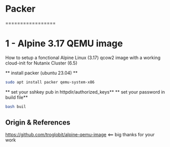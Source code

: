 # Packer
=================

1 - Alpine 3.17 QEMU image
=================
How to setup a fonctional Alpine Linux (3.17) qcow2 image with a working cloud-init for Nutanix Cluster (6.5)

** install packer (ubuntu 23.04) **
```bash
sudo apt install packer qemu-system-x86
```

** set your sshkey pub in httpdir/authorized_keys**
** set your password in build file**

```bash
bash buil
```


Origin & References
-------------------
https://github.com/troglobit/alpine-qemu-image <== big thanks for your work
